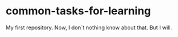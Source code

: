 # common-tasks-for-learning
My first repository. Now, I don`t nothing  know about that. But I will.
